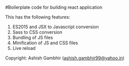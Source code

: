 #Boilerplate code for building react application

This has the following features: 

1. ES2015 and JSX to Javascript conversion
2. Sass to CSS conversion
3. Bundling of JS files
4. Minification of JS and CSS files
5. Live reload

Copyright: Ashish Gambhir (ashish.gambhir99@yahoo.in)

